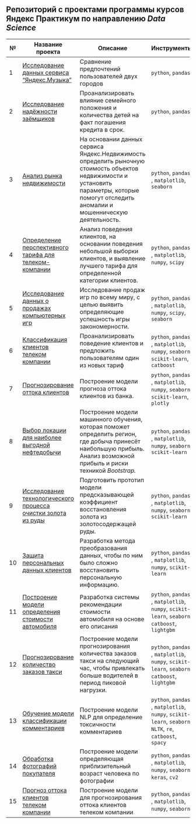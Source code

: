 ## Репозиторий с проектами программы курсов Яндекс Практикум по направлению *Data Science*

| № | Название проекта  | Описание | Инструменты |
|--|--|--|--|
|1| [Исследование данных сервиса “Яндекс.Музыка”](https://github.com/laffrent/Practicum_projects/blob/main/01_Ya_music_users_comparison/Ya_music_users.ipynb) | Cравнение предпочтений пользователей двух городов | `python`, `pandas` |
|2| [Исследование надёжности заёмщиков](https://github.com/laffrent/Practicum_projects/blob/main/02_Bank_borrowers_reliability/BankBorrowersReliability.ipynb) | Проанализировать влияние семейного положения и количества детей на факт погашения кредита в срок. | `python`, `pandas` |
|3| [Анализ рынка недвижимости](https://github.com/laffrent/Practicum_projects/blob/main/03_Apartment_sales/ApartmentsSales.ipynb) | На основании данных сервиса Яндекс.Недвижимость определить рыночную стоимость объектов недвижимости и установить параметры, которые помогут отследить аномалии и мошенническую деятельность. | `python`, `pandas` , `matplotlib`, `seaborn`|
|4| [Определение перспективного тарифа для телеком-компании](https://github.com/laffrent/Practicum_projects/blob/main/04_Tariff_analysis/Tariff_analy.ipynb) | Анализ поведения клиентов, на основании поведения небольшой выборки клиентов, и выявление лучшего тарифа для определенной категории клиентов. | `python`, `pandas` , `matplotlib`, `numpy`, `scipy`|
|5| [Исследование данных о продажах компьютерных игр](https://github.com/laffrent/Practicum_projects/blob/main/05_Games_sales/GamesSales.ipynb) | Исследование продаж игр по всему миру, с целью выявить определяющие успешность игры закономерности. | `python`, `pandas` , `matplotlib`, `numpy`, `scipy`, `seaborn`|
|6| [Классификация клиентов телеком компании](https://github.com/laffrent/Practicum_projects/blob/main/06_Tarif_recomendation/TariffRecomendation.ipynb) | Проанализировать поведение клиентов и предложить пользователям один из новых тариф | `python`, `pandas` , `matplotlib`, `numpy`, `seaborn`, `scikit-learn`, `catboost`|
|7| [Прогнозирование оттока клиентов](https://github.com/laffrent/Practicum_projects/blob/main/07_Bank_customer_churn/Bank_customer_churn.ipynb) | Построение модели прогноза оттока клиентов из банка. | `python`, `pandas` , `matplotlib`, `numpy`, `seaborn`, `scikit-learn`, `plotly` |
|8| [Выбор локации для наиболее выгодной нефтедобычи](https://github.com/laffrent/Practicum_projects/blob/main/08_Oil_search/OilSearch.ipynb) | Построение модели машинного обучения, которая поможет определить регион, где добыча принесёт наибольшую прибыль. Анализ возможной прибыль и риски техникой _Bootstrap._ | `python`, `pandas` , `matplotlib`, `numpy`, `seaborn`, `scikit-learn`|
|9| [Исследование технологического процесса очистки золота из руды](https://github.com/laffrent/Practicum_projects/blob/main/09_Gold_mining/GoldMining.ipynb) | Подготовить прототип модели предсказывающей коэффициент восстановления золота из золотосодержащей руды. | `python`, `pandas` , `matplotlib`, `numpy`, `seaborn`, `scikit-learn`|
|10| [Защита персональных данных клиентов](https://github.com/laffrent/Practicum_projects/blob/main/10_Protection_of_personal_data/Protection_of_personal_data.ipynb) | Разработка метода преобразования данных, чтобы по ним было сложно восстановить персональную информацию.| `python`, `pandas` , `matplotlib`, `numpy`, `scikit-learn`|
|11| [Построение модели определения стоимости автомобиля](https://github.com/laffrent/Practicum_projects/blob/main/11_Cars_price/Cars_price.ipynb) | Разработка системы рекомендации стоимости автомобиля на основе его описания | `python`, `pandas` , `matplotlib`, `numpy`, `scikit-learn`, `seaborn`, `catboost`, `lightgbm`|
|12| [Прогнозирование количество заказов такси](https://github.com/laffrent/Practicum_projects/blob/main/12_Taxi_service_load/Taxi_service_load.ipynb) | Построение модели прогнозирования количества заказов такси на следующий час, чтобы привлекать больше водителей в период пиковой нагрузки.| `python`, `pandas` , `matplotlib`, `numpy`, `scikit-learn`, `seaborn`, `catboost`,  `lightgbm`|
|13| [Обучение модели классификации комментариев](https://github.com/laffrent/Practicum_projects/blob/main/13_Toxicity_of_comments/toxicity_of_comments.ipynb) | Построение модели NLP для определение токсичности комментариев| `python`, `pandas` , `matplotlib`, `numpy`, `scikit-learn`, `seaborn`, `NLTK`, `re`, `catboost`, `spacy`|
|14| [Обработка фотографий покупателя](https://github.com/laffrent/Practicum_projects/blob/main/14_CV_for_processing_photos_of_%20customers/14_CV_for_processing_photos_of_%20customers.ipynb) |Построение модели определяющая приблизительный возраст человека по фотографии | `python`, `pandas` , `matplotlib`, `numpy`, `seaborn`, `keras`, `cv2`|
|15| [Прогноз оттока клиентов телеком компании](https://github.com/laffrent/Practicum_projects/blob/main/15_Final_telecom/15_Final_telecom_clients_churn%20.ipynb) |Построение модели для прогнозирования оттока клиентов телеком компании  | `python`, `pandas` , `matplotlib`, `numpy`, `seaborn`|
